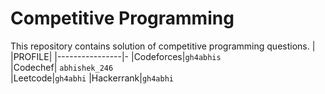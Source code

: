 # Competitive Programming
This repository contains solution of competitive programming questions.
| |PROFILE|
|----------------|-
|Codeforces|`gh4abhis`          
|Codechef| `abhishek_246`        
|Leetcode|`gh4abhi`
|Hackerrank|`gh4abhi`
